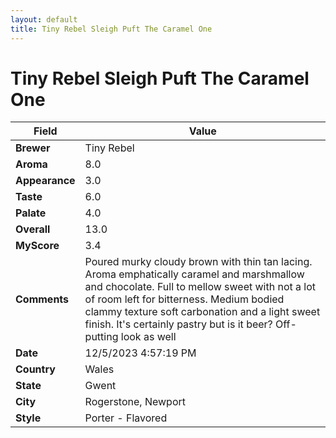 ```yaml
---
layout: default
title: Tiny Rebel Sleigh Puft The Caramel One
---
```


# Tiny Rebel Sleigh Puft The Caramel One

| Field         | Value                                                                                                   |
|---------------|---------------------------------------------------------------------------------------------------------|
| **Brewer**    | Tiny Rebel                                                                                        |
| **Aroma**     | 8.0                                                                                         |
| **Appearance**| 3.0                                                                                    |
| **Taste**     | 6.0                                                                                         |
| **Palate**    | 4.0                                                                                        |
| **Overall**   | 13.0                                                                                       |
| **MyScore**   | 3.4                                                                                       |
| **Comments**  | Poured murky cloudy brown with thin tan lacing. Aroma emphatically caramel and marshmallow and chocolate. Full to mellow sweet with not a lot of room left for bitterness. Medium bodied clammy texture soft carbonation and a light sweet finish. It's certainly pastry but is it beer? Off-putting look as well                                                                                       |
| **Date**      | 12/5/2023 4:57:19 PM                                                                                          |
| **Country**   | Wales                                                                                       |
| **State**     | Gwent                                                                                         |
| **City**      | Rogerstone, Newport                                                                                          |
| **Style**     | Porter - Flavored                                                                                         |
